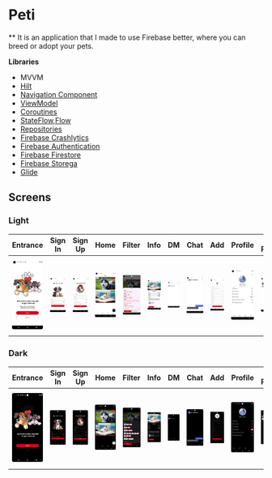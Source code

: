 # Peti
** It is an application that I made to use Firebase better, where you can breed or adopt your pets.

**Libraries**
+ MVVM 
+ [Hilt](https://developer.android.com/training/dependency-injection/hilt-android)
+ [Navigation Component](https://developer.android.com/guide/navigation/get-started) 
+ [ViewModel](https://developer.android.com/topic/libraries/architecture/viewmodel#implement)
+ [Coroutines](https://developer.android.com/kotlin/coroutines)
+ [StateFlow,Flow](https://developer.android.com/kotlin/flow/stateflow-and-sharedflow#livedata)
+ [Repositories](https://developer.android.com/topic/architecture#data-layer)
+ [Firebase Crashlytics](https://firebase.google.com/docs/crashlytics?hl=tr)
+ [Firebase Authentication](https://firebase.google.com/docs/auth?authuser=1)
+ [Firebase Firestore](https://firebase.google.com/docs/firestore?authuser=1)
+ [Firebase Storega](https://firebase.google.com/docs/storage?authuser=1)
+ [Glide](https://github.com/bumptech/glide)

## Screens
### Light
| Entrance | Sign In | Sign Up | Home | Filter | Info | DM | Chat | Add | Profile | My Pets | Edit Profile | Language |
| --- | --- | --- | --- | --- | --- | --- | --- | --- | --- | --- | --- | --- |
| <img src="screenshots/entrance_light.png" width=150/> | <img src="screenshots/sign_in_light.png" width=150/> | <img src="screenshots/sign_up_light.png" width=150/> | <img src="screenshots/home_light.png" width=150/> | <img src="screenshots/filter_light.png" width=150/> | <img src="screenshots/info_light.png" width=150/> | <img src="screenshots/dm_light.png" width=150/> | <img src="screenshots/chat_light.png" width=150/> | <img src="screenshots/add_light.png" width=150/> | <img src="screenshots/profile_light.png" width=150/> | <img src="screenshots/my_pets_light.png" width=150/> | <img src="screenshots/edit_profile_light.png" width=150/> | <img src="screenshots/language_light.png" width=150/> |

### Dark
| Entrance | Sign In | Sign Up | Home | Filter | Info | DM | Chat | Add | Profile | My Pets | Edit Profile | Language |
| --- | --- | --- | --- | --- | --- | --- | --- | --- | --- | --- | --- | --- |
| <img src="screenshots/entrance_dark.png" width=150/> | <img src="screenshots/sign_in_dark.png" width=150/> | <img src="screenshots/sign_up_dark.png" width=150/> | <img src="screenshots/home_dark.png" width=150/> | <img src="screenshots/filter_dark.png" width=150/> | <img src="screenshots/info_dark.png" width=150/> | <img src="screenshots/dm_dark.png" width=150/> | <img src="screenshots/chat_dark.png" width=150/> | <img src="screenshots/add_dark.png" width=150/> | <img src="screenshots/profile_dark.png" width=150/> | <img src="screenshots/my_pets_dark.png" width=150/> | <img src="screenshots/edit_profile_dark.png" width=150/> | <img src="screenshots/language_dark.png" width=150/> |
